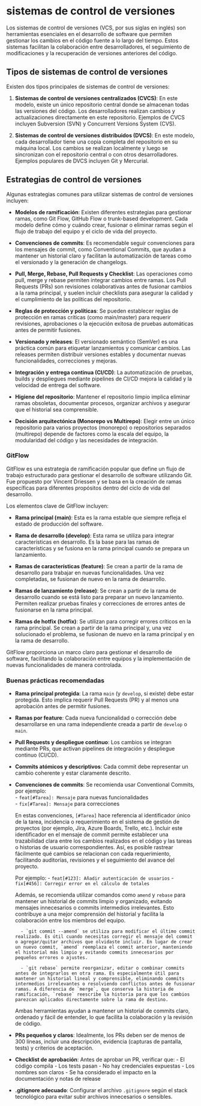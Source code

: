 # sistemas de control de versiones

Los sistemas de control de versiones (VCS, por sus siglas en inglés) son herramientas esenciales en el desarrollo de software que permiten gestionar los cambios en el código fuente a lo largo del tiempo. Estos sistemas facilitan la colaboración entre desarrolladores, el seguimiento de modificaciones y la recuperación de versiones anteriores del código.

## Tipos de sistemas de control de versiones

Existen dos tipos principales de sistemas de control de versiones:

1. **Sistemas de control de versiones centralizados (CVCS)**: En este modelo, existe un único repositorio central donde se almacenan todas las versiones del código. Los desarrolladores realizan cambios y actualizaciones directamente en este repositorio. Ejemplos de CVCS incluyen Subversion (SVN) y Concurrent Versions System (CVS).

2. **Sistemas de control de versiones distribuidos (DVCS)**: En este modelo, cada desarrollador tiene una copia completa del repositorio en su máquina local. Los cambios se realizan localmente y luego se sincronizan con el repositorio central o con otros desarrolladores. Ejemplos populares de DVCS incluyen Git y Mercurial.

## Estrategias de control de versiones

Algunas estrategias comunes para utilizar sistemas de control de versiones incluyen:

- **Modelos de ramificación**: Existen diferentes estrategias para gestionar ramas, como Git Flow, GitHub Flow o trunk-based development. Cada modelo define cómo y cuándo crear, fusionar o eliminar ramas según el flujo de trabajo del equipo y el ciclo de vida del proyecto.

- **Convenciones de commits**: Es recomendable seguir convenciones para los mensajes de commit, como Conventional Commits, que ayudan a mantener un historial claro y facilitan la automatización de tareas como el versionado y la generación de changelogs.

- **Pull, Merge, Rebase, Pull Requests y Checklist**: Las operaciones como pull, merge y rebase permiten integrar cambios entre ramas. Los Pull Requests (PRs) son revisiones colaborativas antes de fusionar cambios a la rama principal, y suelen incluir checklists para asegurar la calidad y el cumplimiento de las políticas del repositorio.

- **Reglas de protección y políticas**: Se pueden establecer reglas de protección en ramas críticas (como main/master) para requerir revisiones, aprobaciones o la ejecución exitosa de pruebas automáticas antes de permitir fusiones.

- **Versionado y releases**: El versionado semántico (SemVer) es una práctica común para etiquetar lanzamientos y comunicar cambios. Las releases permiten distribuir versiones estables y documentar nuevas funcionalidades, correcciones y mejoras.

- **Integración y entrega continua (CI/CD)**: La automatización de pruebas, builds y despliegues mediante pipelines de CI/CD mejora la calidad y la velocidad de entrega del software.

- **Higiene del repositorio**: Mantener el repositorio limpio implica eliminar ramas obsoletas, documentar procesos, organizar archivos y asegurar que el historial sea comprensible.

- **Decisión arquitectónica (Monorepo vs Multirepo)**: Elegir entre un único repositorio para varios proyectos (monorepo) o repositorios separados (multirepo) depende de factores como la escala del equipo, la modularidad del código y las necesidades de integración.

### GitFlow

GitFlow es una estrategia de ramificación popular que define un flujo de trabajo estructurado para gestionar el desarrollo de software utilizando Git. Fue propuesto por Vincent Driessen y se basa en la creación de ramas específicas para diferentes propósitos dentro del ciclo de vida del desarrollo.

Los elementos clave de GitFlow incluyen:

- **Rama principal (main)**: Esta es la rama estable que siempre refleja el estado de producción del software.

- **Rama de desarrollo (develop)**: Esta rama se utiliza para integrar características en desarrollo. Es la base para las ramas de características y se fusiona en la rama principal cuando se prepara un lanzamiento.

- **Ramas de características (feature)**: Se crean a partir de la rama de desarrollo para trabajar en nuevas funcionalidades. Una vez completadas, se fusionan de nuevo en la rama de desarrollo.

- **Ramas de lanzamiento (release)**: Se crean a partir de la rama de desarrollo cuando se está listo para preparar un nuevo lanzamiento. Permiten realizar pruebas finales y correcciones de errores antes de fusionarse en la rama principal.

- **Ramas de hotfix (hotfix)**: Se utilizan para corregir errores críticos en la rama principal. Se crean a partir de la rama principal y, una vez solucionado el problema, se fusionan de nuevo en la rama principal y en la rama de desarrollo.

GitFlow proporciona un marco claro para gestionar el desarrollo de software, facilitando la colaboración entre equipos y la implementación de nuevas funcionalidades de manera controlada.

### Buenas prácticas recomendadas

- **Rama principal protegida**: La rama `main` (y `develop`, si existe) debe estar protegida. Esto implica requerir Pull Requests (PR) y al menos una aprobación antes de permitir fusiones.
- **Ramas por feature**: Cada nueva funcionalidad o corrección debe desarrollarse en una rama independiente creada a partir de `develop` o `main`.
- **Pull Requests y despliegue continuo**: Los cambios se integran mediante PRs, que activan pipelines de integración y despliegue continuo (CI/CD).
- **Commits atómicos y descriptivos**: Cada commit debe representar un cambio coherente y estar claramente descrito.
- **Convenciones de commits**: Se recomienda usar Conventional Commits, por ejemplo:  
        - `feat[#Tarea]: Mensaje` para nuevas funcionalidades  
        - `fix[#Tarea]: Mensaje` para correcciones  

    En estas convenciones, `[#Tarea]` hace referencia al identificador único de la tarea, incidencia o requerimiento en el sistema de gestión de proyectos (por ejemplo, Jira, Azure Boards, Trello, etc.). Incluir este identificador en el mensaje de commit permite establecer una trazabilidad clara entre los cambios realizados en el código y las tareas o historias de usuario correspondientes. Así, es posible rastrear fácilmente qué cambios se relacionan con cada requerimiento, facilitando auditorías, revisiones y el seguimiento del avance del proyecto.

    Por ejemplo:
        - `feat[#123]: Añadir autenticación de usuarios`
        - `fix[#456]: Corregir error en el cálculo de totales`

    Además, se recomienda utilizar comandos como `amend` y `rebase` para mantener un historial de commits limpio y organizado, evitando mensajes innecesarios o commits intermedios irrelevantes. Esto contribuye a una mejor comprensión del historial y facilita la colaboración entre los miembros del equipo.

        - `git commit --amend` se utiliza para modificar el último commit realizado. Es útil cuando necesitas corregir el mensaje del commit o agregar/quitar archivos que olvidaste incluir. En lugar de crear un nuevo commit, `amend` reemplaza el commit anterior, manteniendo el historial más limpio y evitando commits innecesarios por pequeños errores o ajustes.

        - `git rebase` permite reorganizar, editar o combinar commits antes de integrarlos en otra rama. Es especialmente útil para mantener un historial lineal y comprensible, eliminando commits intermedios irrelevantes o resolviendo conflictos antes de fusionar ramas. A diferencia de `merge`, que conserva la historia de ramificación, `rebase` reescribe la historia para que los cambios parezcan aplicados directamente sobre la rama de destino.

    Ambas herramientas ayudan a mantener un historial de commits claro, ordenado y fácil de entender, lo que facilita la colaboración y la revisión de código.

- **PRs pequeños y claros**: Idealmente, los PRs deben ser de menos de 300 líneas, incluir una descripción, evidencia (capturas de pantalla, tests) y criterios de aceptación.
- **Checklist de aprobación**: Antes de aprobar un PR, verificar que:
        - El código compila
        - Los tests pasan
        - No hay credenciales expuestas
        - Los nombres son claros
        - Se ha considerado el impacto en la documentación y notas de release
- **.gitignore adecuado**: Configurar el archivo `.gitignore` según el stack tecnológico para evitar subir archivos innecesarios o sensibles.

